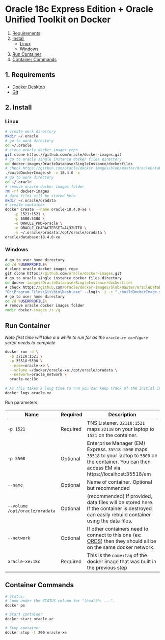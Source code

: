 # Oracle 18c Express Edition + Oracle Unified Toolkit on Docker

<!-- TOC depthFrom:2 -->

1. [Requirements](#1-requirements)
1. [Install](#2-build-image)
    - [Linux](#linux)
    - [Windows](#windows)
1. [Run Container](#run-container)
1. [Container Commands](#container-commands)

<!-- /TOC -->

## 1. Requirements

- [Docker Desktop](https://www.docker.com/products/docker-desktop)
- [Git](https://git-scm.com/downloads)

## 2. Install

### Linux
```bash
# create work directory
mkdir ~/.oracle
# go to work directory
cd ~/.oracle
# clone oracle docker images repo
git clone https://github.com/oracle/docker-images.git
# go to oracle single instance docker files directory
cd docker-images/OracleDatabase/SingleInstance/dockerfiles
# check https://github.com/oracle/docker-images/blob/master/OracleDatabase/SingleInstance/README.md for more info
./buildDockerImage.sh -v 18.4.0 -x
# go to work directory
cd ~/.oracle
# remove oracle docker images folder
rm -rf docker-images
# data files will be stored here
mkdir ~/.oracle/oradata
# create container
docker create --name oracle-18.4.0-xe \
    -p 1521:1521 \
    -p 5500:5500 \
    -e ORACLE_PWD=oracle \
    -e ORACLE_CHARACTERSET=AL32UTF8 \
    -v ~/.oracle/oradata:/opt/oracle/oradata \
oracle/database:18.4.0-xe
```

### Windows
```bat
# go to user home directory
cd /d %USERPROFILE%
# clone oracle docker images repo
git clone https://github.com/oracle/docker-images.git
# go to oracle single instance docker files directory
cd docker-images/OracleDatabase/SingleInstance/dockerfiles
# check https://github.com/oracle/docker-images/blob/master/OracleDatabase/SingleInstance/README.md for more info
"D:\Program Files\Git\bin\bash.exe" --login -i -c "./buildDockerImage.sh -v 18.4.0 -x"
# go to user home directory
cd /d %USERPROFILE%
# remove oracle docker images folder
rmdir docker-images /s /q
```

## Run Container

_Note first time will take a a while to run for as the `oracle-xe configure` script needs to complete_

```bash
docker run -d \
  -p 32118:1521 \
  -p 35518:5500 \
  --name=oracle-xe \
  --volume ~/docker/oracle-xe:/opt/oracle/oradata \
  --network=oracle_network \
  oracle-xe:18c
  
# As this takes a long time to run you can keep track of the initial installation by running:
docker logs oracle-xe
```

Run parameters:

Name | Required | Description 
--- | --- | ---
`-p 1521`| Required | TNS Listener. `32118:1521` maps `32118` on your laptop to `1521` on the container.
`-p 5500`| Optional | Enterprise Manager (EM) Express. `35518:5500` maps `35518` to your laptop to `5500` on the container. You can then access EM via https://localhost:35518/em 
`--name` | Optional | Name of container. Optional but recommended
`--volume /opt/oracle/oradata` | Optional | (recommended) If provided, data files will be stored here. If the container is destroyed can easily rebuild container using the data files.
`--network` | Optional | If other containers need to connect to this one (ex: [ORDS](https://github.com/martindsouza/docker-ords)) then they should all be on the same docker network.
`oracle-xe:18c` | Required | This is the `name:tag` of the docker image that was built in the previous step

## Container Commands

```bash
# Status:
# Look under the STATUS column for "(health: ...".
docker ps

# Start container
docker start oracle-xe

# Stop container
docker stop -t 200 oracle-xe
```
